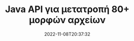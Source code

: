 ---
############################# Static ############################
layout: "product"
date: 2022-11-08T20:37:32
draft: false

product: "Conversion"
product_tag: "conversion"
platform: Java
platform_tag: java

############################# Head ############################
head_title: "Java API μετατροπής εγγράφου | Μετατροπή PDF Word Excel PPTX Εικόνων HTML"
head_description: "Java API μετατροπής εγγράφου. Μετατροπή PDF Word DOC DOCX, υπολογιστικά φύλλα Excel PPT PPTX, HTML, PSD, MPT MPP, Email MSG EMLX, AutoCAD και μορφές αρχείων εικόνας."

############################# Header ############################
title: "Java API για μετατροπή 80+ μορφών αρχείων"
description: "Απλό API για την ενσωμάτωση της λειτουργίας μετατροπής εγγράφων και εικόνας σε εφαρμογές Java χωρίς εγκατάσταση εξωτερικού λογισμικού."
button:
    enable: true
    icon: "fas fa-arrow-down"
    label: "Κατεβάστε δωρεάν δοκιμή"
    link: "https://downloads.groupdocs.com/conversion/java"

############################# SubMenu ############################
submenu:
    enable: true
    
    left:
        img_alt: "GroupDocs.Conversion for Java"
        image: "https://www.groupdocs.cloud/templates/groupdocs/images/product-logos/groupdocs-conversion-java.png"
        product: "GroupDocs.Conversion"
        platform: "Java"

    middle:
        button:
            # button loop
            - link: "#overview"
              text: "ΣΦΑΙΡΙΚΗ ΕΙΚΟΝΑ"

            # button loop
            - link: "#features"
              text: "Χαρακτηριστικά"

            # button loop
            - link: "#support"
              text: "Υποστήριξη"

            # button loop
            - link: "https://products.groupdocs.app/conversion"
              text: "Ζωντανή επίδειξη"

            # button loop
            - link: "https://purchase.groupdocs.com/pricing/conversion/java"
              text: "Τιμολόγηση"

    right:
        link_download: "https://downloads.groupdocs.com/conversion"
        link_learn: "https://docs.groupdocs.com/conversion/java/"
        link_buy: "https://purchase.groupdocs.com"

############################# Overview ############################
overview:
    enable: true
    content: |
      Το GroupDocs.Conversion for Java συνδυάζει ένα ισχυρό σύνολο API μετατροπής εγγράφων για την εμφάνιση εικόνων και μορφών εγγράφων στις εφαρμογές σας Java χωρίς να χρειάζεται να εγκαταστήσετε πρόσθετο λογισμικό. Ραστεροποιεί εγγενώς τα έγγραφα και τα μετατρέπει σε SVG+HTML+CSS για να βελτιώσει την ποιότητα της προβολής εγγράφων, παρέχοντας παράλληλα μια έξοδο αληθινού κειμένου, υψηλής πιστότητας. Χρησιμοποιώντας το API απόδοσης εγγράφων – προβάλετε γρήγορα PDF, HTML, XML, Microsoft Office Word, φύλλα εργασίας Excel, παρουσιάσεις PowerPoint, email του Outlook, διαγράμματα Visio, Project, μετα-αρχεία, εικόνες και διάφορες άλλες μορφές αρχείων με ευκολία και λιγότερους κινδύνους προγραμματισμού. Μπορεί επίσης να εμφανίζει αρχεία που προστατεύονται με κωδικό πρόσβασης και να επιτρέπει τη λήψη αναπαράστασης εγγράφων ως μορφή HTML, εικόνας ή PDF μετά την απόδοση. Η βιβλιοθήκη μετατροπής αρχείων μας είναι αρκετά προσαρμόσιμη, καθώς σας επιτρέπει να εμφανίσετε ολόκληρο το έγγραφο ή να το αποδώσετε εν μέρει για να επιταχύνετε τη διαδικασία. Μέσω του GroupDocs.Conversion for Java API, μπορείτε να προβάλετε σελίδες, συγκεκριμένο εύρος κελιών σε ένα υπολογιστικό φύλλο ή ακόμα και να αποδώσετε ένα μεμονωμένο επίπεδο εγγράφου σε μορφές, όπως PDF και CAD.

      Το API GroupDocs.Conversion for Java σάς επιτρέπει να αποδίδετε έγγραφα με/χωρίς σχολιασμούς ή σχόλια για υποστηριζόμενες μορφές αρχείων. Σας δίνει επίσης τη δυνατότητα να προσθέσετε προσαρμοσμένους καταλόγους γραμματοσειρών και να εξαγάγετε βασικές πληροφορίες εγγράφων όπως Τύπος αρχείου, Επέκταση, Όνομα, Καταμέτρηση σελίδων κ.λπ.
    tabs:
      enable: true
      
      ## TAB ONE ##
      tab_one:
        description: |
          Ακολουθεί μια επισκόπηση του GroupDocs.Conversion for Java:
        
        right:
          enable: true
          icon: "fab fa-html5"
          title: "ΣΦΑΙΡΙΚΗ ΕΙΚΟΝΑ"
          content: |
            * Αυτόματος εντοπισμός τύπου αρχείου
            * Μετατροπή εγγράφων
            * Μετατροπή Παρουσιάσεων
            * Μετατροπή υπολογιστικών φύλλων
            * Μετατροπή ράστερ εικόνων
            * Μετατροπή εγγράφων PDF
            * Μετατροπή άλλων μορφών
            * Εφαρμογή υδατογραφήματος
            * Καθορίστε τον κωδικό πρόσβασης αρχείου
            * Προσαρμογή μετατροπής

      ## TAB TWO ##
      tab_two:
        description: |
          Το GroupDocs.Conversion for Java υποστηρίζει τη μετατροπή μεταξύ όλων των δημοφιλών και των κοινώς χρησιμοποιούμενων [μορφών αρχείων εγγράφων](https://docs.groupdocs.com/conversion/net/supported-document-formats/).

        left:
          enable: true
          table:
            # table loop
            - title: "Μετατροπή από:"
              content: |
                * **Έγγραφα**: DOC, DOCX, DOCM, DOT, DOTX, DOTM, RTF, TXT, ODT, OTT
                * **Υπολογιστικά φύλλα**: XLS, XLSX, XLSM, XLSB, CSV, XLS2003, ODS, TSV, XLT, XLTX, XLTM, XLAM, FODS, SXC
                * **Παρουσιάσεις**: PPT, PPTX, PPS, PPSX, ODP, POT, POTX, POTM, PPTM, PPSM, FODP
                * **Εικόνες**: TIF, TIFF, JPG, JPEG, PNG, GIF, BMP, ICO, DIB, JPC, JPEG-LS, JPEG2000
                * **Φορητό**: PDF, XPS, OXPS, EPUB
                * **HTML**: HTM, HTML, MHTML
                * **Metafiles**: EMZ, WMZ
                * **PhotoShop**: PSD
                * **Έργο**: MPP, MPT, MPX
                * **Outlook**: PST, OST
                * **Ηλεκτρονικό ταχυδρομείο**: MSG, EML, EMLX
                * **Διαγράμματα**: VSD, VSDX, VSDM, VSS, VSSM, VST, VSTM, VSX, VTX, VDW, VDX, SVG, SVGZ
                * **AutoCAD**: DXF, DWG, DWF, STL, IFC, DWT
                * **PostScript**: EPS, PS, PSL, CGM
                * **CorelDRAW**: CDR, CMX
                * **Άλλο**: VCF, PLT, LGS, OTG, MD, AI, LOG

        right:
          enable: true
          table:
            # table loop
            - title: "Μετατροπή σε:"
              content: |
                * **Έγγραφα**: DOC, DOCX, DOCM, DOT, DOTX, DOTM, RTF, TXT, ODT, OTT
                * **Υπολογιστικά φύλλα**: XLS, XLSX, XLSM, XLSB, CSV, XLS2003, TSV, XLTX, ODS, XLAM, FODS, DIF, SXC
                * **Παρουσιάσεις**: PPT, PPTX, PPS, PPSX, ODP, POTX, POTM, PPTM, PPSM, FODP
                * **Εικόνες**: TIF, TIFF, JPG, JPEG, PNG, GIF, BMP, ICO, JPEG2000
                * **Μετα-αρχεία**: EMF, WMF, EMZ, WMZ
                * **Διαγράμματα**: SVGZ
                * **Φορητό**: PDF, XPS
                * **HTML**: HTM, HTML, MHTML
                * **Άλλα**: MD

      ## TAB THREE ##
      tab_three:
        description: |
          Το GroupDocs.Conversion for Java υποστηρίζει τα ακόλουθα λειτουργικά συστήματα, Frameworks και Package Managers:
      
        left:
          enable: true
          table:
            # table loop
            - icon: "fab fa-windows"
              title: "Λειτουργικά συστήματα"
              content: |
                Windows Desktop, Windows Server, Linux, MacOS

            # table loop
            - icon: "fas fa-code"
              title: "Υποστηριζόμενα πλαίσια"
              content: |
                Java runtime: J2SE 6.0 and above

        right:
          enable: true
          table:
            # table loop
            - icon: "fas fa-box"
              title: "Διαχειριστής πακέτων"
              content: |
                Maven

            # table loop
            - icon: "fas fa-tools"
              title: "Διαχειριστής πακέτων"
              content: |
                NetBeans, Intellij IDEA, Eclipse, etc.

############################# Features ############################
features:
    enable: true
    title: "Λειτουργίες GroupDocs.Conversion for Java"

    feature:
      # feature loop
      - icon: "fas fa-copy"
        content: "Εύκολη ενσωμάτωση & μετρημένη άδεια χρήσης"

      # feature loop
      - icon: "fas fa-eye"
        content: "Ορίστε την προεπιλεγμένη επιλογή ζουμ κατά τη μετατροπή σε λέξεις, διαφάνειες ή κελιά"

      # feature loop
      - icon: "fas fa-bolt"
        content: "Μετατροπή σε/από όλες τις δημοφιλείς μορφές εικόνας ράστερ και αντιστοίχιση DPI, ύψος και πλάτος εικόνας"
      
      # feature loop
      - icon: "fas fa-file-powerpoint"
        content: "Μετατροπή PDF και εικόνας σε κλίμακα του γκρι και γραμμικοποίηση εγγράφου PDF για τον Ιστό"

      # feature loop
      - icon: "fas fa-code"
        content: "Καθορίστε το επίπεδο σελιδοδείκτη, το επίπεδο κεφαλίδας και το διευρυμένο επίπεδο στη μετατροπή Word σε PDF/XPS"

      # feature loop
      - icon: "fas fa-cloud"
        content: "Διαμόρφωση και τοποθέτηση υδατογραφήματος στο μετατρεπόμενο έγγραφο ως φόντο στην οθόνη πίσω από το κείμενο"

      # feature loop
      - icon: "fas fa-remove-format"
        content: "Απόδοση κεφαλίδας ηλεκτρονικού ταχυδρομείου κατά τη μετατροπή από το ηλεκτρονικό ταχυδρομείο"

      # feature loop
      - icon: "fas fa-comment-slash"
        content: "Ορίστε προσαρμοσμένους καταλόγους γραμματοσειρών και ρητά Φόρτωση/Αντικατάσταση γραμματοσειράς κατά τη μετατροπή εγγράφου"

      # feature loop
      - icon: "fas fa-location-arrow"
        content: "Ορισμός προεπιλεγμένης γραμματοσειράς για αντικατάσταση γραμματοσειρών που λείπουν για μετατροπή εγγράφων, διαφανειών και υπολογιστικών φύλλων"

      # feature loop
      - icon: "fas fa-border-all"
        content: ""

      # feature loop
      - icon: "fas fa-wrench"
        content: "Μετατροπή υπολογιστικού φύλλου με γραμμές πλέγματος & κατάργηση σχολίων από διαφάνειες κατά τη μετατροπή"

      # feature loop
      - icon: "fas fa-columns"
        content: "Μετατροπή συγκεκριμένων σελίδων εγγράφων ως μορφή PDF & Μετατροπή συγκεκριμένου εύρους κελιών σε υπολογιστικά φύλλα"

      # feature loop
      - icon: "fas fa-file-word"
        content: "Εμφάνιση κρυφών φύλλων και παράλειψη κενών σειρών και στηλών κατά τη μετατροπή υπολογιστικών φύλλων"

      # feature loop
      - icon: "fas fa-envelope"
        content: "Μετρήστε τις συνολικές σελίδες ενός εγγράφου και ορίστε τον κωδικό πρόσβασης σε μη προστατευμένο έγγραφο κατά τη μετατροπή"

      # feature loop
      - icon: "fas fa-print"
        content: "Επιλογή κατάργησης σχολιασμών και ενσωματωμένων αρχείων από το PDF"

      # feature loop
      - icon: "fas fa-file-archive"
        content: "Δημιουργήστε σήμανση συμβατή με HTML 5 κατά τη μετατροπή σε HTML"

      # feature loop
      - icon: "fas fa-lock"
        content: "Αυτόματος εντοπισμός τύπου πηγής και επιστροφή όλων των πιθανών μετατροπών κατά τη μετατροπή από τη ροή"

      # feature loop
      - icon: "fas fa-file-code"
        content: "Δυνατότητα επιστροφής κάθε σελίδας σε ξεχωριστή ροή κατά τη μετατροπή σε PDF ή HTML"
      
      # feature loop
      - icon: "fas fa-fill-drip"
        content: "Εμφάνιση/Απόκρυψη σήμανσης, σχολίων & παρακολούθησης αλλαγών κατά τη μετατροπή από το Word"

      # feature loop
      - icon: "fas fa-file-excel"
        content: "Μετατροπή DOCX σε Tiff G3 με επιλογή σκίασης"

      # feature loop
      - icon: "fas fa-heading"
        content: "Μετατροπή συγκεκριμένων διατάξεων κατά τη μετατροπή από έγγραφο CAD"

      # feature loop
      - icon: "fas fa-project-diagram"
        content: "Αυτόματη ονομασία κατά την αποθήκευση του εγγράφου που μετατράπηκε σε αρχείο"

      # feature loop
      - icon: "fas fa-cube"
        content: "Υποστήριξη μετρημένης άδειας για χρέωση βάσει της χρήσης του API"

      # feature loop
      - icon: "fab fa-uncharted"
        content: "Μετατροπή διαγραμμάτων σε μορφές αρχείων επεξεργασίας κειμένου"
      
      # feature loop
      - icon: "fab fa-uncharted"
        content: "Προσθέστε αριθμούς σελίδων κατά τη μετατροπή HTML σε έγγραφο επεξεργασίας κειμένου"

      # feature loop
      - icon: "fab fa-uncharted"
        content: "Μετατροπή εγγράφων XML σε οποιαδήποτε μορφή χωρίς μετασχηματισμό"

      # feature loop
      - icon: "fab fa-uncharted"
        content: "Παρακολούθηση της προόδου μετατροπής αρχείων (Έναρξη, Τέλος) απευθείας από την εφαρμογή πελάτη"

    more_feature:
      # more_feature_loop
      - title: "Εύκολη μετατροπή μορφής εγγράφου με χρήση Java"
        content: |
          Μπορείτε να μετατρέψετε τη μορφή αρχείου πολλών τύπων εγγράφων χρησιμοποιώντας το API GroupDocs.Conversion for Java. Εδώ σας παρουσιάζονται μερικές γραμμές κώδικα για να εκτελέσετε μια βασική μετατροπή εγγράφων χρησιμοποιώντας Java.  
            
          {features.more_feature.step1} 
          {features.more_feature.step2} 
          {features.more_feature.step3} 
            
          ```java    
           // Φορτώστε το αρχείο προέλευσης DOCX για μετατροπή
          Converter converter = new Converter("input.docx");
          // Προετοιμασία επιλογών μετατροπής για τη μορφή στόχου PDF
          ConvertOptions convertOptions = new FileType().fromExtension("pdf").getConvertOptions();
          // Μετατροπή σε μορφή PDF
          converter.convert("output.pdf", convertOptions);
          ```
            
      # more_feature_loop
      - title: "Διαβάστε το έγγραφο από τη διεύθυνση URL ή τη διαδρομή για μετατροπή"
        content: "Χρησιμοποιώντας το API GroupDocs.Conversion for Java, μπορείτε να διαβάσετε το έγγραφο εισόδου από μια διαδρομή αρχείου καθώς και από μια διεύθυνση URL. Ενώ μπορείτε να αποθηκεύσετε το έγγραφο εξόδου ως αρχείο ή να στείλετε το αποτέλεσμα απευθείας σε μια ροή."

      # more_feature_loop
      - title: "Ολοκληρωμένη Τεχνική Υποστήριξη"
        content: |
          Το GroupDocs.Conversion for Java είναι ένα απλό και επίκαιρο API που μπορείτε να ενσωματώσετε στις εφαρμογές σας που βασίζονται σε Java πολύ εύκολα. Ωστόσο, για να σας φέρουμε σε λειτουργία σε χρόνο μηδέν, παρέχουμε επίσης εύκολα ακολουθούμενα δείγματα κώδικα και ολοκληρωμένη τεκμηρίωση API.  
            
          * PdfA_1A
          * PdfA_1B
          * PdfA_2A
          * PdfA_3A
          * PdfA_2B
          * PdfA_2U
          * PdfA_3B
          * PdfA_3U
          * v1_3
          * v1_4
          * v1_5
          * v1_6
          * v1_7
          * PdfX_1A
          * PdfX3

############################# Support ############################
support:
    enable: true

############################# Solutions ############################
solutions:
    enable: true
    title: "Το GroupDocs.Conversion προσφέρει API μετατροπής εγγράφων για άλλα δημοφιλή περιβάλλοντα ανάπτυξης"

    solution:
        # solution loop
        - img_alt: "GroupDocs.Conversion για .NET"
          image: "https://www.groupdocs.cloud/templates/groupdocs/images/product-logos/groupdocs-conversion-net.png"
          product: "GroupDocs.Conversion"
          platform: ".ΚΑΘΑΡΑ"
          link: "/conversion/net/"

############################# Back to top ###############################
back_to_top:
  enable: true
---